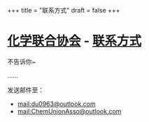 +++
title = "联系方式"
draft = false
+++

# [化学联合协会](/) - [联系方式](#)

不告诉你~

......

发送邮件至：

- [mail:du0963@outlook.com](mailto:du0963@outlook.com)
- [mail:ChemUnionAsso@outlook.com](mailto:ChemUnionAsso@outlook.com)
